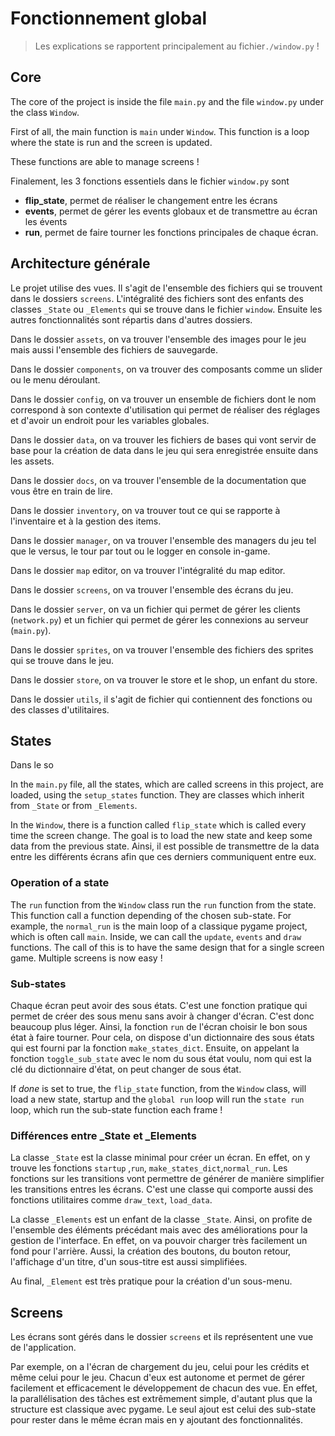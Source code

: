 # Fonctionnement global

> Les explications se rapportent principalement au fichier`./window.py` !

## Core

The core of the project is inside the file `main.py` and the file `window.py` under the class `Window`.

First of all, the main function is `main` under `Window`. This function is a loop where the state is run and the screen is updated.

These functions are able to manage screens !

Finalement, les 3 fonctions essentiels dans le fichier `window.py` sont

- **flip_state**, permet de réaliser le changement entre les écrans
- **events**, permet de gérer les events globaux et de transmettre au écran les évents
- **run**, permet de faire tourner les fonctions principales de chaque écran.

## Architecture générale

Le projet utilise des vues. Il s'agit de l'ensemble des fichiers qui se trouvent dans le dossiers `screens`. L'intégralité des fichiers sont des enfants des classes `_State` ou `_Elements` qui se trouve dans le fichier `window`. Ensuite les autres fonctionnalités sont répartis dans d'autres dossiers.

Dans le dossier `assets`, on va trouver l'ensemble des images pour le jeu mais aussi l'ensemble des fichiers de sauvegarde.

Dans le dossier `components`, on va trouver des composants comme un slider ou le menu déroulant.

Dans le dossier `config`, on va trouver un ensemble de fichiers dont le nom correspond à son contexte d'utilisation qui permet de réaliser des réglages et d'avoir un endroit pour les variables globales.

Dans le dossier `data`, on va trouver les fichiers de bases qui vont servir de base pour la création de data dans le jeu qui sera enregistrée ensuite dans les assets.

Dans le dossier `docs`, on va trouver l'ensemble de la documentation que vous être en train de lire.

Dans le dossier `inventory`, on va trouver tout ce qui se rapporte à l'inventaire et à la gestion des items.

Dans le dossier `manager`, on va trouver l'ensemble des managers du jeu tel que le versus, le tour par tout ou le logger en console in-game.

Dans le dossier `map` editor, on va trouver l'intégralité du map editor.

Dans le dossier `screens`, on va trouver l'ensemble des écrans du jeu.

Dans le dossier `server`, on va un fichier qui permet de gérer les clients (`network.py`) et un fichier qui permet de gérer les connexions au serveur (`main.py`).

Dans le dossier `sprites`, on va trouver l'ensemble des fichiers des sprites qui se trouve dans le jeu.

Dans le dossier `store`, on va trouver le store et le shop, un enfant du store.

Dans le dossier `utils`, il s'agit de fichier qui contiennent des fonctions ou des classes d'utilitaires.

## States

Dans le so

In the `main.py` file, all the states, which are called screens in this project, are loaded, using the `setup_states` function. They are classes which inherit from `_State` or from `_Elements`.

In the `Window`, there is a function called `flip_state` which is called every time the screen change. The goal is to load the new state and keep some data from the previous state. Ainsi, il est possible de transmettre de la data entre les différents écrans afin que ces derniers communiquent entre eux.

### Operation of a state

The `run` function from the `Window` class run the `run` function from the state. This function call a function depending of the chosen sub-state. For example, the `normal_run` is the main loop of a classique pygame project, which is often call `main`. Inside, we can call the `update`, `events` and `draw` functions. The call of this is to have the same design that for a single screen game. Multiple screens is now easy !

### Sub-states

Chaque écran peut avoir des sous états. C'est une fonction pratique qui permet de créer des sous menu sans avoir à changer d'écran. C'est donc beaucoup plus léger. Ainsi, la fonction `run` de l'écran choisir le bon sous état à faire tourner. Pour cela, on dispose d'un dictionnaire des sous états qui est fourni par la fonction `make_states_dict`. Ensuite, on appelant la fonction `toggle_sub_state` avec le nom du sous état voulu, nom qui est la clé du dictionnaire d'état, on peut changer de sous état.

If _done_ is set to true, the `flip_state` function, from the `Window` class, will load a new state, startup and the `global run` loop will run the `state run` loop, which run the sub-state function each frame !

### Différences entre \_State et \_Elements

La classe `_State` est la classe minimal pour créer un écran. En effet, on y trouve les fonctions `startup` ,`run`, `make_states_dict`,`normal_run`. Les fonctions sur les transitions vont permettre de générer de manière simplifier les transitions entres les écrans. C'est une classe qui comporte aussi des fonctions utilitaires comme `draw_text`, `load_data`.

La classe `_Elements` est un enfant de la classe `_State`. Ainsi, on profite de l'ensemble des éléments précédant mais avec des améliorations pour la gestion de l'interface. En effet, on va pouvoir charger très facilement un fond pour l'arrière. Aussi, la création des boutons, du bouton retour, l'affichage d'un titre, d'un sous-titre est aussi simplifiées.

Au final, `_Element` est très pratique pour la création d'un sous-menu.

## Screens

Les écrans sont gérés dans le dossier `screens` et ils représentent une vue de l'application.

Par exemple, on a l'écran de chargement du jeu, celui pour les crédits et même celui pour le jeu. Chacun d'eux est autonome et permet de gérer facilement et efficacement le développement de chacun des vue. En effet, la parallélisation des tâches est extrêmement simple, d'autant plus que la structure est classique avec pygame. Le seul ajout est celui des sub-state pour rester dans le même écran mais en y ajoutant des fonctionnalités.

<!-- fonctionnement des shortcuts et de la sauvegarde -->
